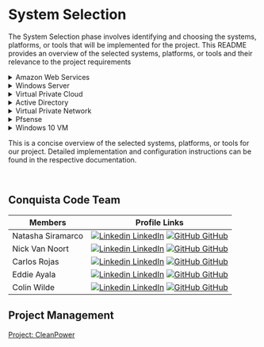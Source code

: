 

# System Selection 

The System Selection phase involves identifying and choosing the systems, platforms, or tools that will be implemented for the project. This README provides an overview of the selected systems, platforms, or tools and their relevance to the project requirements

<details>

<summary>Amazon Web Services</summary>

#### AWS

We will utilize AWS for scalable and reliable cloud infrastructure to host the client's applications and data, reducing costs and improving flexibility.
</details>

<details>

<summary>Windows Server</summary>

#### Windows Server:

Windows Server will serve as the operating system for hosting server applications and services, providing centralized management of user accounts, file sharing, and printer management.
</details>

<details>

<summary>Virtual Private Cloud</summary>

#### VPC

The client will create a secure and isolated virtual private network within the AWS cloud, ensuring the protection and customization of their network resources.
</details>

<details>

<summary>Active Directory</summary>

#### Group Policy:

Active Directory will simplify user management and authentication, while Group Policy allows for centralized security policy enforcement and configuration.
</details>

<details>

<summary>Virtual Private Network</summary>

#### VPN

We will implement a VPN solution for secure remote access to the client's network, enabling employees to connect securely from outside the office.
</details>

<details>

<summary>Pfsense</summary>

#### Captive Portal

Pfsense will be used as a firewall and routing platform, implementing a Captive Portal for user authentication and control over network access.
</details>

<details>

<summary>Windows 10 VM</summary>

#### Windows 10 VM

Each employee of the acquired company will have a Windows 10 VM, providing them with access to the required files and programs within a standardized computing environment.
</details>

This is a concise overview of the selected systems, platforms, or tools for our project. Detailed implementation and configuration instructions can be found in the respective documentation.

<br>

## Conquista Code Team 

| Members | Profile Links |
| --- | --- |
| Natasha Siramarco | [![Linkedin](https://i.stack.imgur.com/gVE0j.png) LinkedIn](https://www.linkedin.com/in/natasha-siramarco/) [![GitHub](https://i.stack.imgur.com/tskMh.png) GitHub](https://github.com/nsiramarco) |
| Nick Van Noort | [![Linkedin](https://i.stack.imgur.com/gVE0j.png) LinkedIn](https://www.linkedin.com/in/nicholas-van-noort/) [![GitHub](https://i.stack.imgur.com/tskMh.png) GitHub](https://github.com/nvannoort) |
| Carlos Rojas | [![Linkedin](https://i.stack.imgur.com/gVE0j.png) LinkedIn](https://www.linkedin.com/in/carlos-rojass/) [![GitHub](https://i.stack.imgur.com/tskMh.png) GitHub](https://github.com/carlosjorr) |
| Eddie Ayala |  [![Linkedin](https://i.stack.imgur.com/gVE0j.png) LinkedIn](https://www.linkedin.com/in/eddie-ayala3/) [![GitHub](https://i.stack.imgur.com/tskMh.png) GitHub](https://github.com/Edmandoo1) |
| Colin Wilde |  [![Linkedin](https://i.stack.imgur.com/gVE0j.png) LinkedIn](https://www.linkedin.com/in/colin-wilde-748718209/) [![GitHub](https://i.stack.imgur.com/tskMh.png) GitHub](https://github.com/wildedcolin) |
 

## Project Management

[Project: CleanPower](https://github.com/orgs/Conquista-Code/projects/1)

